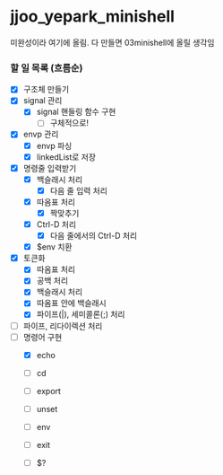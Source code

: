 # jjoo_yepark_minishell
미완성이라 여기에 올림. 다 만들면 03minishell에 올릴 생각임
### 할 일 목록 (흐름순)
- [x]  구조체 만들기
- [x]  signal 관리
    - [x]  signal 핸들링 함수 구현
        - [ ]  구체적으로!
- [x]  envp 관리
    - [x]  envp 파싱
    - [x]  linkedList로 저장
- [x]  명령줄 입력받기
    - [x]  백슬래시 처리
        - [x]  다음 줄 입력 처리
    - [x]  따옴표 처리
        - [x]  짝맞추기
    - [x]  Ctrl-D 처리
        - [x]  다음 줄에서의 Ctrl-D 처리
    - [x]  $env 치환
- [x]  토큰화
    - [x]  따옴표 처리
    - [x]  공백 처리
    - [x]  백슬래시 처리
    - [x]  따옴표 안에 백슬래시
    - [x]  파이프(|), 세미콜론(;) 처리
- [ ]  파이프, 리다이렉션 처리
- [ ]  명령어 구현
    - [x]  echo
    - [ ]  cd
    - [ ]  export
    - [ ]  unset
    - [ ]  env
    - [ ]  exit
    - [ ]  $?

